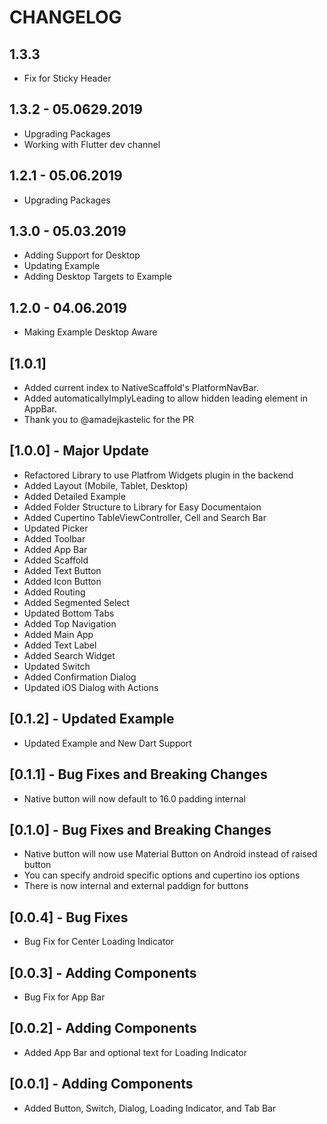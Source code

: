# CHANGELOG

## 1.3.3

* Fix for Sticky Header

## 1.3.2 - 05.0629.2019

* Upgrading Packages
* Working with Flutter dev channel

## 1.2.1 - 05.06.2019

* Upgrading Packages

## 1.3.0 - 05.03.2019

* Adding Support for Desktop
* Updating Example
* Adding Desktop Targets to Example

## 1.2.0 - 04.06.2019

* Making Example Desktop Aware

## [1.0.1]

* Added current index to NativeScaffold's PlatformNavBar.
* Added automaticallyImplyLeading to allow hidden leading element in AppBar.
* Thank you to @amadejkastelic for the PR

## [1.0.0] - Major Update

* Refactored Library to use Platfrom Widgets plugin in the backend
* Added Layout (Mobile, Tablet, Desktop)
* Added Detailed Example
* Added Folder Structure to Library for Easy Documentaion
* Added Cupertino TableViewController, Cell and Search Bar
* Updated Picker
* Added Toolbar
* Added App Bar
* Added Scaffold
* Added Text Button
* Added Icon Button
* Added Routing
* Added Segmented Select
* Updated Bottom Tabs
* Added Top Navigation
* Added Main App
* Added Text Label
* Added Search Widget
* Updated Switch
* Added Confirmation Dialog
* Updated iOS Dialog with Actions

## [0.1.2] - Updated Example

* Updated Example and New Dart Support

## [0.1.1] - Bug Fixes and Breaking Changes

* Native button will now default to 16.0 padding internal

## [0.1.0] - Bug Fixes and Breaking Changes

* Native button will now use Material Button on Android instead of raised button
* You can specify android specific options and cupertino ios options
* There is now internal and external paddign for buttons

## [0.0.4] - Bug Fixes

* Bug Fix for Center Loading Indicator

## [0.0.3] - Adding Components

* Bug Fix for App Bar

## [0.0.2] - Adding Components

* Added App Bar and optional text for Loading Indicator

## [0.0.1] - Adding Components

* Added Button, Switch, Dialog, Loading Indicator, and Tab Bar
